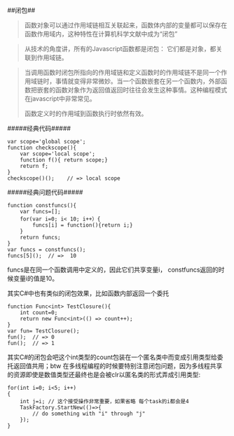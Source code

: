##闭包##

> 函数对象可以通过作用域链相互关联起来，函数体内部的变量都可以保存在函数作用域内，这种特性在计算机科学文献中成为“闭包”

> 从技术的角度讲，所有的Javascript函数都是闭包： 它们都是对象，都关联到作用域链。

> 当调用函数时闭包所指向的作用域链和定义函数时的作用域链不是同一个作用域链时，事情就变得非常微妙。当一个函数嵌套在另一个函数内，外部函数把嵌套的函数对象作为返回值返回时往往会发生这种事情。这种编程模式在javascript中非常常见。
> 
> 函数定义时的作用域到函数执行时依然有效。 

#####经典代码#####
```
var scope='global scope';
function checkscope(){
	var scope='local scope';
	function f(){ return scope;}
	return f;
}
checkscope()();    // => local scope
``` 
#####经典问题代码#####
```
function constfuncs(){
	var funcs=[];
	for(var i=0; i< 10; i++）{
		funcs[i] = function(){return i;}
	}
	return funcs;
}
var funcs = constfuncs();
funcs[5]();  // =>  10 
```
funcs是在同一个函数调用中定义的，因此它们共享变量i， constfuncs返回的时候变量i的值是10。

其实C#中也有类似的闭包效果，比如函数内部返回一个委托

```
function Func<int> TestClosure(){
    int count=0;
    return new Func<int>(() => count++);
}
var fun= TestClosure();
fun();  // => 0
fun();  // => 1 
```
其实C#的闭包会吧这个int类型的count包装在一个匿名类中而变成引用类型给委托返回值共用；btw 在多线程编程的时候要特别注意闭包问题，因为多线程共享的资源即使是数值类型还最终也是会被clr以匿名类的形式弄成引用类型:

```
for(int i=0; i<5; i++)
{
	int j=i; // 这个接受操作非常重要，如果省略 每个task的i都会是4
	TaskFactory.StartNew(()=>{ 
		// do something with "i" through "j"
	});
}
```








